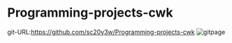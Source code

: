 # Programming-projects-cwk
git-URL:https://github.com/sc20y3w/Programming-projects-cwk
![gitpage](https://user-images.githubusercontent.com/103154972/162159280-3e537ba4-8ba3-4b82-a1c7-b251ba6f731b.png)

